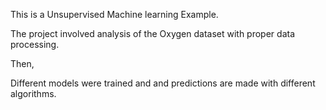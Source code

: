 This is a Unsupervised Machine learning Example.

The project involved analysis of the Oxygen dataset with proper data processing. 

Then,

Different models were trained and and predictions are made with different algorithms.